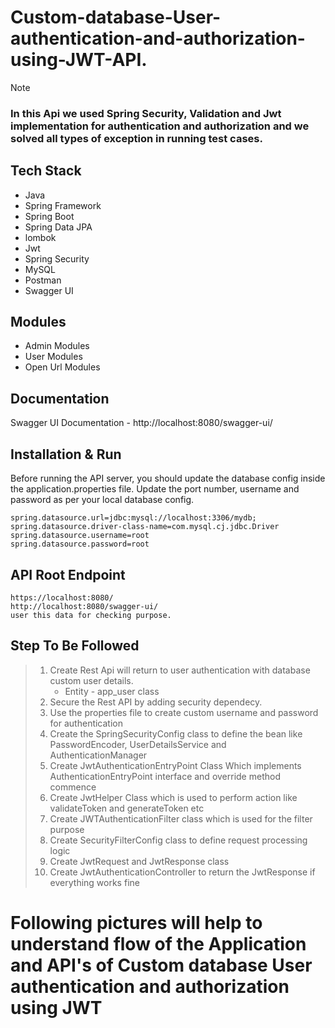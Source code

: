 # Custom-database-User-authentication-and-authorization-using-JWT-API. 

> [!NOTE]
> ### In this Api we used Spring Security, Validation and Jwt implementation for authentication and authorization and we solved all types of exception in running test cases.

## Tech Stack
- Java
- Spring Framework
- Spring Boot
- Spring Data JPA
- lombok
- Jwt
- Spring Security
- MySQL
- Postman
- Swagger UI

## Modules
* Admin Modules
* User Modules
* Open Url Modules

## Documentation
Swagger UI Documentation - http://localhost:8080/swagger-ui/

## Installation & Run
Before running the API server, you should update the database config inside the application.properties file.
Update the port number, username and password as per your local database config.
    
```
spring.datasource.url=jdbc:mysql://localhost:3306/mydb;
spring.datasource.driver-class-name=com.mysql.cj.jdbc.Driver
spring.datasource.username=root
spring.datasource.password=root
```

## API Root Endpoint

```
https://localhost:8080/
http://localhost:8080/swagger-ui/
user this data for checking purpose.
```
## Step To Be Followed
> 1. Create Rest Api will return to user authentication with database custom user details.
>    * Entity - app_user class
> 3. Secure the Rest API by adding security dependecy.
> 4. Use the properties file to create custom username and password for authentication
> 5. Create the SpringSecurityConfig class to define the bean like PasswordEncoder, UserDetailsService and AuthenticationManager
> 6. Create JwtAuthenticationEntryPoint Class Which implements AuthenticationEntryPoint interface and override method commence
> 7. Create JwtHelper Class which is used to perform action like validateToken and generateToken etc
> 8. Create JWTAuthenticationFilter class which is used for the filter purpose
> 9. Create SecurityFilterConfig class to define request processing logic
> 10. Create JwtRequest and JwtResponse class
> 11. Create JwtAuthenticationController to return the JwtResponse if everything works fine



# Following pictures will help to understand flow of the Application and API's of Custom database User authentication and authorization using JWT
